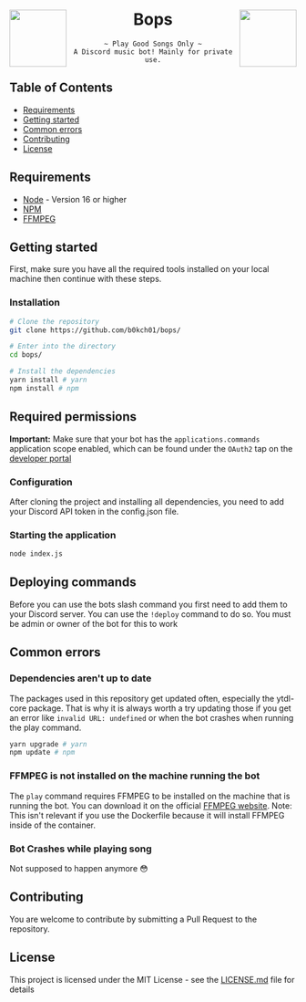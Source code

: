 <div align=center>

<img src=https://cdn.discordapp.com/avatars/888244453431709766/1dab6d045ffd1decb9c4b370a72ce0f9.webp width=100 align="right">
  
<img src=https://cdn.discordapp.com/avatars/888244453431709766/1dab6d045ffd1decb9c4b370a72ce0f9.webp width=100 align="left">
   
# Bops

```
~ Play Good Songs Only ~
A Discord music bot! Mainly for private use.
```
  
</div>



## Table of Contents

-   [Requirements](#requirements)
-   [Getting started](#getting-started)
-   [Common errors](#common-errors)
-   [Contributing](#contributing)
-   [License](#license)

## Requirements

-   [Node](https://nodejs.org/en/) - Version 16 or higher
-   [NPM](https://www.npmjs.com/)
-   [FFMPEG](https://www.ffmpeg.org/)

## Getting started

First, make sure you have all the required tools installed on your local machine then continue with these steps.

### Installation

```bash
# Clone the repository
git clone https://github.com/b0kch01/bops/

# Enter into the directory
cd bops/

# Install the dependencies
yarn install # yarn
npm install # npm
```

## Required permissions

**Important:** Make sure that your bot has the `applications.commands` application scope enabled, which can be found under the `OAuth2` tap on the [developer portal](https://discord.com/developers/applications/)

### Configuration

After cloning the project and installing all dependencies, you need to add your Discord API token in the config.json file.

### Starting the application

```bash
node index.js
```

## Deploying commands

Before you can use the bots slash command you first need to add them to your Discord server. You can use the `!deploy` command to do so. You must be admin or owner of the bot for this to work

## Common errors

### Dependencies aren't up to date

The packages used in this repository get updated often, especially the ytdl-core package. That is why it is always worth a try updating those if you get an error like `invalid URL: undefined` or when the bot crashes when running the play command.

```bash
yarn upgrade # yarn
npm update # npm
```

### FFMPEG is not installed on the machine running the bot

The `play` command requires FFMPEG to be installed on the machine that is running the bot. You can download it on the official [FFMPEG website](https://www.ffmpeg.org/). Note: This isn't relevant if you use the Dockerfile because it will install FFMPEG inside of the container.

### Bot Crashes while playing song

Not supposed to happen anymore 😳

## Contributing

You are welcome to contribute by submitting a Pull Request to the repository.

## License

This project is licensed under the MIT License - see the [LICENSE.md](LICENSE) file for details
